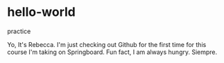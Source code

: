# hello-world
practice

Yo, It's Rebecca. I'm just checking out Github for the first time for this course I'm taking on Springboard.
Fun fact, I am always hungry.
Siempre.
